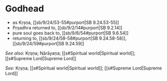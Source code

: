 # Godhead

* as Kṛṣṇa, [[sb/9/24/53-55#purport|SB 9.24.53-55]]
* Pṛṣadhra returned to, [[sb/9/2/14#purport|SB 9.2.14]]
* pure soul goes back to, [[sb/9/6/54#purport|SB 9.6.54]]
* returning to, [[sb/9/24/58-58#purport|SB 9.24.58-58]], [[sb/9/24/59#purport|SB 9.24.59]]

*See also:* Kṛṣṇa; Nārāyaṇa; [[s#Spiritual world|Spiritual world]]; [[s#Supreme Lord|Supreme Lord]]

*See:* Kṛṣṇa; [[s#Spiritual world|Spiritual world]]; [[s#Supreme Lord|Supreme Lord]]

